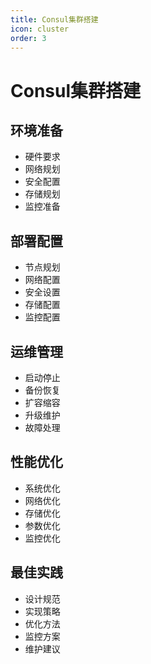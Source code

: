 ```yaml
---
title: Consul集群搭建
icon: cluster
order: 3
---
```


# Consul集群搭建

## 环境准备
- 硬件要求
- 网络规划
- 安全配置
- 存储规划
- 监控准备

## 部署配置
- 节点规划
- 网络配置
- 安全设置
- 存储配置
- 监控配置

## 运维管理
- 启动停止
- 备份恢复
- 扩容缩容
- 升级维护
- 故障处理

## 性能优化
- 系统优化
- 网络优化
- 存储优化
- 参数优化
- 监控优化

## 最佳实践
- 设计规范
- 实现策略
- 优化方法
- 监控方案
- 维护建议
